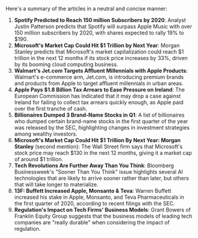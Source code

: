 Here's a summary of the articles in a neutral and concise manner:

1. **Spotify Predicted to Reach 150 million Subscribers by 2020**: Analyst Justin Patterson predicts that Spotify will surpass Apple Music with over 150 million subscribers by 2020, with shares expected to rally 19% to $190.
2. **Microsoft's Market Cap Could Hit $1 Trillion by Next Year**: Morgan Stanley predicts that Microsoft's market capitalization could reach $1 trillion in the next 12 months if its stock price increases by 33%, driven by its booming cloud computing business.
3. **Walmart's Jet.com Targets Affluent Millennials with Apple Products**: Walmart's e-commerce arm, Jet.com, is introducing premium brands and products from Apple to target affluent millennials in urban areas.
4. **Apple Pays $1.8 Billion Tax Arrears to Ease Pressure on Ireland**: The European Commission has indicated that it may drop a case against Ireland for failing to collect tax arrears quickly enough, as Apple paid over the first tranche of cash.
5. **Billionaires Dumped 3 Brand-Name Stocks in Q1**: A list of billionaires who dumped certain brand-name stocks in the first quarter of the year was released by the SEC, highlighting changes in investment strategies among wealthy investors.
6. **Microsoft's Market Cap Could Hit $1 Trillion By Next Year: Morgan Stanley** (second mention): The Wall Street firm says that Microsoft's stock price may reach $130 in the next 12 months, giving it a market cap of around $1 trillion.
7. **Tech Revolutions Are Further Away Than You Think**: Bloomberg Businessweek's "Sooner Than You Think" issue highlights several AI technologies that are likely to arrive sooner rather than later, but others that will take longer to materialize.
8. **13F: Buffett Increased Apple, Monsanto & Teva**: Warren Buffett increased his stake in Apple, Monsanto, and Teva Pharmaceuticals in the first quarter of 2020, according to recent filings with the SEC.
9. **Regulation's Impact on Tech Firms' Business Models**: Grant Bowers of Franklin Equity Group suggests that the business models of leading tech companies are "really durable" when considering the impact of regulation.